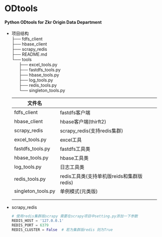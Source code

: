 # ODtools
#### Python ODtools for Zkr Origin Data Department

+ 项目结构  
    ├── fdfs_client  
    ├── hbase_client    
    ├── scrapy_redis   
    ├── README.md  
    └── tools  
    &nbsp;&nbsp;&nbsp;&nbsp;&nbsp;&nbsp;├── excel_tools.py  
    &nbsp;&nbsp;&nbsp;&nbsp;&nbsp;&nbsp;├── fastdfs_tools.py  
    &nbsp;&nbsp;&nbsp;&nbsp;&nbsp;&nbsp;├── hbase_tools.py   
    &nbsp;&nbsp;&nbsp;&nbsp;&nbsp;&nbsp;├── log_tools.py   
    &nbsp;&nbsp;&nbsp;&nbsp;&nbsp;&nbsp;├── redis_tools.py  
    &nbsp;&nbsp;&nbsp;&nbsp;&nbsp;&nbsp;└── singleton_tools.py   
    
    | 文件名             |                                           |
    | ------------------ | ----------------------------------------- |
    | fdfs_client        | fastdfs客户端                             |
    | hbase_client       | hbase客户端(thirft2)                      |
    | scrapy_redis       | scrapy_redis(支持redis集群)               |
    | excel_tools.py     | excel工具                                 |
    | fastdfs_tools.py   | fastdfs工具类                             |
    | hbase_tools.py     | hbase工具类                               |
    | log_tools.py       | 日志工具类                                |
    | redis_tools.py     | redis工具类(支持单机版reids和集群版redis) |
    | singleton_tools.py | 单例模式(元类版)                          |
    |                    |                                           |
    |                    |                                           |
    
    

+ scrapy_redis

  ```python
  # 使用redis集群版scrapy 需要在scrapy项目中setting.py添加一下参数
  REDIS_HOST = '127.0.0.1'
  REDIS_PORT = 6379
  REDIS_CLUSTER = False  # 若为集群版redis 则为True
  ```

  

